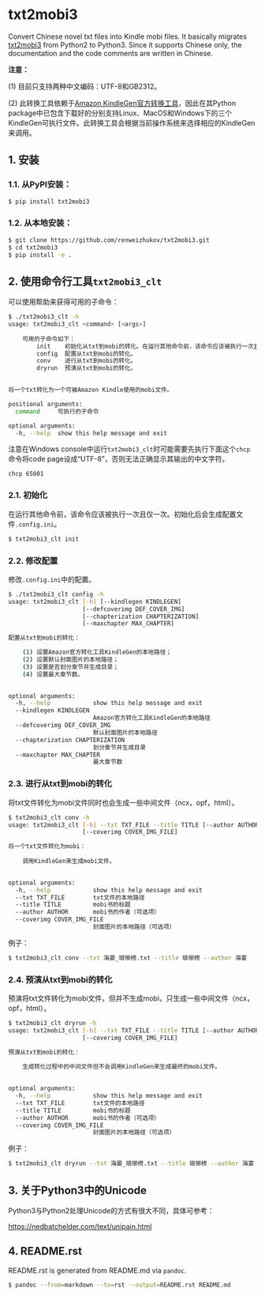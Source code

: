 # txt2mobi3

Convert Chinese novel txt files into Kindle mobi files. It basically migrates [txt2mobi3](https://github.com/ipconfiger/txt2mobi) from Python2 to Python3. Since it supports Chinese only, the documentation and the code comments are written in Chinese. 

**注意：**

(1) 目前只支持两种中文编码：UTF-8和GB2312。

(2) 此转换工具依赖于[Amazon KindleGen官方转换工具](https://www.amazon.com/gp/feature.html?ie=UTF8&docId=1000765211)，因此在其Python package中已包含下载好的分别支持Linux、MacOS和Windows下的三个KindleGen可执行文件。此转换工具会根据当前操作系统来选择相应的KindleGen来调用。

## 1. 安装

### 1.1. 从PyPI安装：

```bash
$ pip install txt2mobi3
```

### 1.2. 从本地安装：

```bash
$ git clone https://github.com/renweizhukov/txt2mobi3.git
$ cd txt2mobi3
$ pip install -e .
```

## 2. 使用命令行工具`txt2mobi3_clt`

可以使用帮助来获得可用的子命令：

```bash
$ ./txt2mobi3_clt -h
usage: txt2mobi3_clt <command> [<args>]
                
    可用的子命令如下：
        init    初始化从txt到mobi的转化。在运行其他命令前，该命令应该被执行一次且仅一次。
        config  配置从txt到mobi的转化。
        conv    进行从txt到mobi的转化。
        dryrun  预演从txt到mobi的转化。
                

将一个txt转化为一个可被Amazon Kindle使用的mobi文件。

positional arguments:
  command     可执行的子命令

optional arguments:
  -h, --help  show this help message and exit
```

注意在Windows console中运行`txt2mobi3_clt`时可能需要先执行下面这个`chcp`命令将code page设成“UTF-8”，否则无法正确显示其输出的中文字符。

```
chcp 65001
```

### 2.1. 初始化

在运行其他命令前，该命令应该被执行一次且仅一次。初始化后会生成配置文件`.config.ini`。

```bash
$ txt2mobi3_clt init
```

### 2.2. 修改配置

修改`.config.ini`中的配置。

```bash
$ ./txt2mobi3_clt config -h
usage: txt2mobi3_clt [-h] [--kindlegen KINDLEGEN]
                     [--defcoverimg DEF_COVER_IMG]
                     [--chapterization CHAPTERIZATION]
                     [--maxchapter MAX_CHAPTER]

配置从txt到mobi的转化：

    (1) 设置Amazon官方转化工具KindleGen的本地路径；
    (2) 设置默认封面图片的本地路径；
    (3) 设置是否划分章节并生成目录；
    (4) 设置最大章节数。
            

optional arguments:
  -h, --help            show this help message and exit
  --kindlegen KINDLEGEN
                        Amazon官方转化工具KindleGen的本地路径
  --defcoverimg DEF_COVER_IMG
                        默认封面图片的本地路径
  --chapterization CHAPTERIZATION
                        划分章节并生成目录
  --maxchapter MAX_CHAPTER
                        最大章节数
```

### 2.3. 进行从txt到mobi的转化

将txt文件转化为mobi文件同时也会生成一些中间文件（ncx，opf，html）。

```bash
$ txt2mobi3_clt conv -h
usage: txt2mobi3_clt [-h] --txt TXT_FILE --title TITLE [--author AUTHOR]
                     [--coverimg COVER_IMG_FILE]

将一个txt文件转化为mobi：
            
    调用KindleGen来生成mobi文件。
            

optional arguments:
  -h, --help            show this help message and exit
  --txt TXT_FILE        txt文件的本地路径
  --title TITLE         mobi书的标题
  --author AUTHOR       mobi书的作者（可选项）
  --coverimg COVER_IMG_FILE
                        封面图片的本地路径（可选项）
```

例子：

```bash
$ txt2mobi3_clt conv --txt 海晏_琅琊榜.txt --title 琅琊榜 --author 海宴
```

### 2.4. 预演从txt到mobi的转化

预演将txt文件转化为mobi文件，但并不生成mobi，只生成一些中间文件（ncx，opf，html）。

```bash
$ txt2mobi3_clt dryrun -h
usage: txt2mobi3_clt [-h] --txt TXT_FILE --title TITLE [--author AUTHOR]
                     [--coverimg COVER_IMG_FILE]

预演从txt到mobi的转化：
    
    生成转化过程中的中间文件但不会调用KindleGen来生成最终的mobi文件。
            

optional arguments:
  -h, --help            show this help message and exit
  --txt TXT_FILE        txt文件的本地路径
  --title TITLE         mobi书的标题
  --author AUTHOR       mobi书的作者（可选项）
  --coverimg COVER_IMG_FILE
                        封面图片的本地路径（可选项）
```

例子：

```bash
$ txt2mobi3_clt dryrun --txt 海晏_琅琊榜.txt --title 琅琊榜 --author 海宴
```

## 3. 关于Python3中的Unicode

Python3与Python2处理Unicode的方式有很大不同，具体可参考：

https://nedbatchelder.com/text/unipain.html

## 4. README.rst

README.rst is generated from README.md via `pandoc`.

```bash
$ pandoc --from=markdown --to=rst --output=README.rst README.md
```
